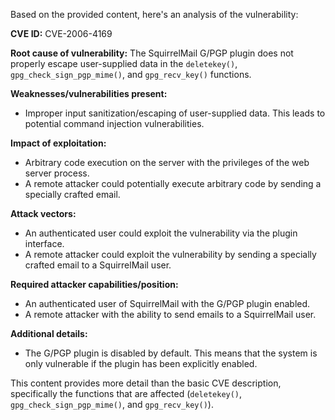 Based on the provided content, here's an analysis of the vulnerability:

**CVE ID:** CVE-2006-4169

**Root cause of vulnerability:**
The SquirrelMail G/PGP plugin does not properly escape user-supplied data in the `deletekey()`, `gpg_check_sign_pgp_mime()`, and `gpg_recv_key()` functions.

**Weaknesses/vulnerabilities present:**
- Improper input sanitization/escaping of user-supplied data. This leads to potential command injection vulnerabilities.

**Impact of exploitation:**
- Arbitrary code execution on the server with the privileges of the web server process.
- A remote attacker could potentially execute arbitrary code by sending a specially crafted email.

**Attack vectors:**
- An authenticated user could exploit the vulnerability via the plugin interface.
- A remote attacker could exploit the vulnerability by sending a specially crafted email to a SquirrelMail user.

**Required attacker capabilities/position:**
- An authenticated user of SquirrelMail with the G/PGP plugin enabled.
- A remote attacker with the ability to send emails to a SquirrelMail user.

**Additional details:**
- The G/PGP plugin is disabled by default. This means that the system is only vulnerable if the plugin has been explicitly enabled.

This content provides more detail than the basic CVE description, specifically the functions that are affected (`deletekey()`, `gpg_check_sign_pgp_mime()`, and `gpg_recv_key()`).